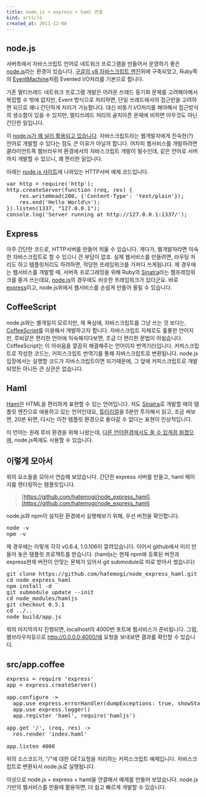 ```yaml
---
title: node.js + express + haml 연결
kind: article
created_at: 2011-12-08
---
```


## node.js

서버측에서 자바스크립트 언어로 네트워크 프로그램을 만들어서 운영하기 좋은 [node.js](http://nodejs.org/)라는 환경이 있습니다. [구글의 v8 자바스크립트 엔진](http://code.google.com/p/v8/)위에 구축되었고, Ruby쪽의 [EventMachine](http://rubyeventmachine.com/)처럼 Evented I/O처리를 기본으로 합니다. 

기존 멀티쓰레드 네트워크 프로그램 개발은 어려운 쓰레드 동기화 문제를 고려해야해서 복잡할 수 밖에 없지만, Event 방식으로 처리하면, 단일 쓰레드에서의 접근만을 고려하면 되므로 꽤나 간단하게 처리가 가능합니다. 대신 비동기 I/O처리를 해야해서 접근방식의 생소함이 있을 수 있지만, 멀티쓰레드 처리의 골치아픈 문제에 비하면 아무것도 아닌 간단한 일입니다. 

이 [node.js가 꽤 널리 활용되고 있습니다](http://nodejs.org/). 자바스크립트라는 웹개발자에게 친숙한(?) 언어로 개발할 수 있다는 점도 큰 이유가 아닐까 합니다. 어차피 웹서비스를 개발하려면 클라이언트쪽 웹브라우저 환경에서의 자바스크립트 개발이 필수인데, 같은 언어로 서버까지 개발할 수 있으니, 꽤 편리한 일입니다.

아래는 [node.js 사이트](http://nodejs.org/)에 나와있는 HTTP서버 예제 코드입니다. 

<pre class="prettyprint">var http = require('http');
http.createServer(function (req, res) {
    res.writeHead(200, {'Content-Type': 'text/plain'});
    res.end('Hello World\n');
}).listen(1337, "127.0.0.1");
console.log('Server running at http://127.0.0.1:1337/');
</pre>

## Express

아주 간단한 코드로, HTTP서버를 만들어 띄울 수 있습니다. 게다가, 웹개발자라면 익숙한 자바스크립트로 할 수 있으니 큰 부담이 없죠. 
실제 웹서비스를 만들려면, 라우팅 처리도 하고 템플릿처리도 하려하면, 적당한 프레임워크를 가져다 쓰게됩니다. 제 경우에는 웹서비스를 개발할 때, 서버측 프로그래밍을 위해 Ruby의 [Sinatra](http://www.sinatrarb.com/)라는 웹프레임워크를 즐겨 쓰는데요, [node.js](http://nodejs.org/)의 경우에도 비슷한 프레임워크가 있더군요. 바로 [express](http://expressjs.com/)이고, node.js위에서 웹서비스를 손쉽게 만들어 올릴 수 있습니다. 

## CoffeeScript

node.js와는 별개일지 모르지만, 제 욕심에, 자바스크립트를 그냥 쓰는 것 보다는, [CoffeeScript](http://jashkenas.github.com/coffee-script/)를 이용해서 개발하고자 합니다. 자바스크립트 자체로도 훌륭한 언어지만, 루비같은 편리한 언어에 익숙해지다보면, 조금 더 편리한 문법이 아쉽습니다. CoffeeScript는 이 아쉬움을 깔끔히 해결해주는 언어이자 번역기(!)입니다. 커피스크립트로 작성한 코드는, 커피스크립트 번역기를 통해 자바스크립트로 변환됩니다. node.js입장에서는 실행할 코드가 자바스크립트이면 되기때문에, 그 앞에 커피스크립트로 개발되었든 아니든 큰 상관은 없습니다.

## Haml

[Haml](http://haml-lang.com/)은 HTML을 편리하게 표현할 수 있는 언어입니다. 저도 [Sinatra](http://www.sinatrarb.com/)로 개발할 때의 템플릿 엔진으로 애용하고 있는 언어인데요, [튜터리얼](http://haml-lang.com/tutorial.html)을 5분만 투자해서 읽고, 조금 써보면, 20분 뒤면, 다시는 이전 템플릿 환경으로 돌아갈 수 없다는 표현이 인상적입니다.

이 언어는 원래 루비 환경을 위해 나왔는데, [다른 언어환경에서도 쓸 수 있게끔 펴졌으며](http://en.wikipedia.org/wiki/Haml#Implementations), node.js쪽에도 사용할 수 있습니다.

## 이렇게 모아서

위의 요소들을 모아서 연습해 보았습니다. 간단한 express 서버를 만들고, haml 페이지를 렌더링하는 템플릿입니다. 

> [https://github.com/hatemogi/node_express_haml](https://github.com/hatemogi/node_express_haml)

node.js와 npm이 설치된 환경에서 실행해보기 위해, 우선 버전을 확인합니다.

<pre>node -v 
npm -v 
</pre>

제 경우에는 이렇게 각각 v0.6.4, 1.0.106이 깔려있습니다. 
이어서 github에서 미리 만들어 놓은 템플릿 프로젝트를 받습니다. (hamljs는 현재 npm에 등록된 버전과 express현재 버전이 안맞는 문제가 있어서 git submodule로 따로 받아서 썼습니다)

<pre>git clone https://github.com/hatemogi/node_express_haml.git
cd node_express_haml
npm install -d
git submodule update --init
cd node_modules/hamljs
git checkout 0.5.1
cd ../..
node build/app.js
</pre>

위의 마지막까지 진행되면, localhost의 4000번 포트에 웹서비스가 준비됩니다.
그럼, 웹브라우저등으로 http://0.0.0.0:4000/에 요청을 보내보면 결과를 확인할 수 있습니다. 

## src/app.coffee
<pre class="prettyprint">express = require 'express'
app = express.createServer()

app.configure ->
  app.use express.errorHandler(dumpExceptions: true, showStack: true)
  app.use express.logger()
  app.register 'haml', require('hamljs')

app.get '/', (req, res) ->
  res.render 'index.haml'

app.listen 4000</pre>

위의 소스코드가, "/"에 대한 GET요청을 처리하는 커피스크립트 예제입니다. 자바스크립트로 변환되서 node.js로 실행됩니다. 

이상으로 node.js + express + haml을 연결해서 예제를 만들어 보았습니다. node.js 기반의 웹서비스를 만들때 활용하면, 더 쉽고 빠르게 개발할 수 있습니다.
